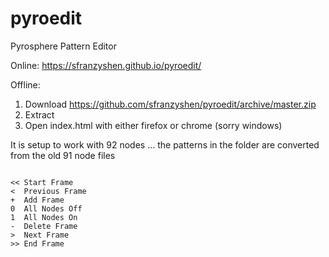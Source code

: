 # pyroedit
Pyrosphere Pattern Editor 

Online: https://sfranzyshen.github.io/pyroedit/

Offline:
1) Download https://github.com/sfranzyshen/pyroedit/archive/master.zip
2) Extract
3) Open index.html with either firefox or chrome (sorry windows)

It is setup to work with 92 nodes ... the patterns in the folder are converted from the old 91 node files 

```

<< Start Frame
<  Previous Frame
+  Add Frame
0  All Nodes Off
1  All Nodes On
-  Delete Frame
>  Next Frame
>> End Frame

```

